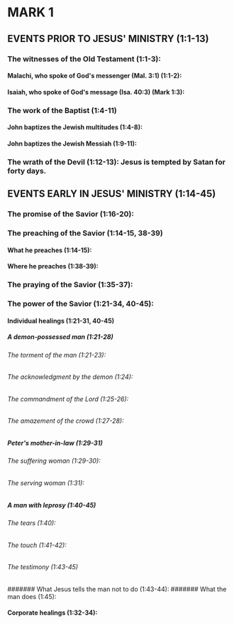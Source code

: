---
---
# MARK 1
## EVENTS PRIOR TO JESUS\' MINISTRY (1:1-13) 
###  The witnesses of the Old Testament (1:1-3): 
####  Malachi, who spoke of God\'s messenger (Mal. 3:1) (1:1-2): 
####  Isaiah, who spoke of God\'s message (Isa. 40:3) (Mark 1:3): 
###  The work of the Baptist (1:4-11) 
####  John baptizes the Jewish multitudes (1:4-8): 
####  John baptizes the Jewish Messiah (1:9-11): 
###  The wrath of the Devil (1:12-13): Jesus is tempted by Satan for forty days. 
## EVENTS EARLY IN JESUS\' MINISTRY (1:14-45) 
###  The promise of the Savior (1:16-20): 
###  The preaching of the Savior (1:14-15, 38-39) 
####  What he preaches (1:14-15): 
####  Where he preaches (1:38-39): 
###  The praying of the Savior (1:35-37): 
###  The power of the Savior (1:21-34, 40-45): 
####  Individual healings (1:21-31, 40-45) 
#####  A demon-possessed man (1:21-28) 
######  The torment of the man (1:21-23): 
######  The acknowledgment by the demon (1:24): 
######  The commandment of the Lord (1:25-26): 
######  The amazement of the crowd (1:27-28): 
#####  Peter\'s mother-in-law (1:29-31) 
######  The suffering woman (1:29-30): 
######  The serving woman (1:31):
#####  A man with leprosy (1:40-45) 
######  The tears (1:40): 
######  The touch (1:41-42): 
######  The testimony (1:43-45) 
#######  What Jesus tells the man not to do (1:43-44): 
#######  What the man does (1:45): 
####  Corporate healings (1:32-34): 
